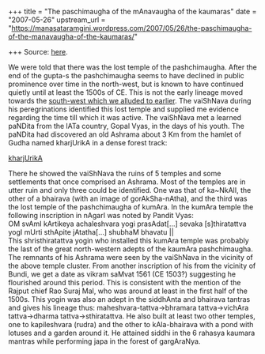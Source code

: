 +++
title = "The paschimaugha of the mAnavaugha of the kaumaras"
date = "2007-05-26"
upstream_url = "https://manasataramgini.wordpress.com/2007/05/26/the-paschimaugha-of-the-manavaugha-of-the-kaumaras/"

+++
Source: [here](https://manasataramgini.wordpress.com/2007/05/26/the-paschimaugha-of-the-manavaugha-of-the-kaumaras/).

We were told that there was the lost temple of the pashchimaugha. After
the end of the gupta-s the pashchimaugha seems to have declined in
public prominence over time in the north-west, but is known to have
continued quietly until at least the 1500s of CE. This is not the early
lineage moved towards the [south-west which we alluded to
earlier](https://manasataramgini.wordpress.com/2006/05/08/the-second-circle/).
The vaiShNava during his peregrinations identified this lost temple and
supplied me evidence regarding the time till which it was active. The
vaiShNava met a learned paNDita from the lATa country, Gopal Vyas, in
the days of his youth. The paNDita had discovered an old Ashrama about 3
Km from the hamlet of Gudha named kharjUrikA in a dense forest track:

[kharjUrikA](http://maps.google.com/maps/ms?ie=UTF8&hl=en&msa=0&msid=117413233370285242190.00000112a5368b75f62e2&amp;amp;amp;t=h&om=0&ll=25.387147,75.565681&spn=0.142057,0.233459&z=12)

There he showed the vaiShNava the ruins of 5 temples and some
settlements that once comprised an Ashrama. Most of the temples are in
utter ruin and only three could be identified. One was that of
ka\~NkAlI, the other of a bhairava (with an image of gorAkSha-nAtha),
and the third was the lost temple of the pashchimaugha of kumAra. In the
kumAra temple the following inscription in nAgarI was noted by Pandit
Vyas:  
OM svAmI kArtikeya achaleshvara yogi prasAdat\[…\] sevaka
\[s\]thiratattva yogI mUrti sthApite jAtatha\[…\] shubhaM bhavatu \|\|  
This shristhiratattva yogin who installed this kumAra temple was
probably the last of the great north-western adepts of the kaumAra
pashchimaugha. The remnants of his Ashrama were seen by the vaiShNava in
the vicinity of the above temple cluster. From another inscription of
his from the vicinity of Bundi, we get a date as vikram saMvat 1561 (CE
1503?) suggesting he flourished around this period. This is consistent
with the mention of the Rajput chief Rao Suraj Mal, who was around at
least in the first half of the 1500s. This yogin was also an adept in
the siddhAnta and bhairava tantras and gives his lineage thus:
maheshvara-tattva->bhramara tattva->vichAra tattva->dharma
tattva->sthiratattva. He also built at least two other temples, one to
kapileshvara (rudra) and the other to kAla-bhairava with a pond with
lotuses and a garden around it. He attained siddhi in the 6 rahasya
kaumara mantras while performing japa in the forest of gargAraNya.

